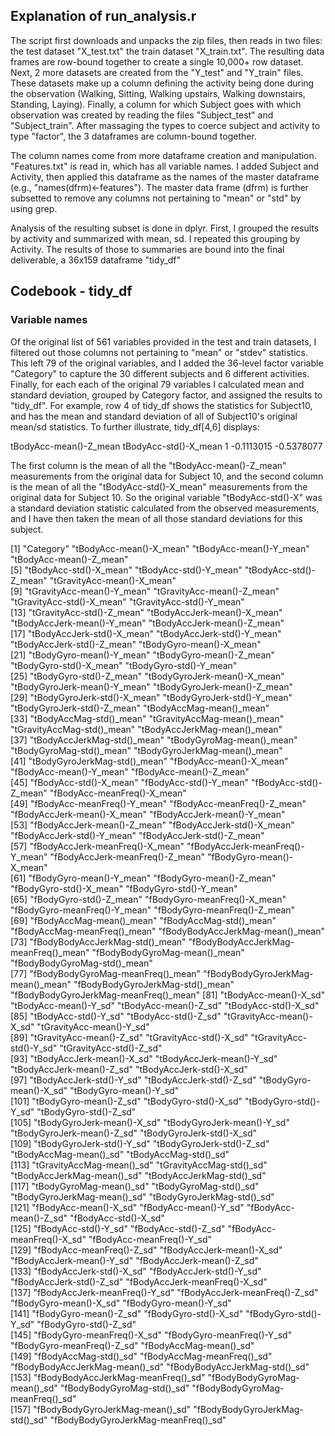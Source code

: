 ## Explanation of run_analysis.r
The script first downloads and unpacks the zip files, then reads in two files: the test dataset "X_test.txt" the train dataset "X_train.txt". The resulting data frames are row-bound together to create a single 10,000+ row dataset. Next, 2 more datasets are created from the "Y_test" and "Y_train" files. These datasets make up a column defining the activity being done during the observation (Walking, Sitting, Walking upstairs, Walking downstairs, Standing, Laying). Finally, a column for which Subject goes with which observation was created by reading the files "Subject_test" and "Subject_train". After massaging the types to coerce subject and activity to type "factor", the 3 dataframes are column-bound together.

The column names come from more dataframe creation and manipulation. "Features.txt" is read in, which has all variable names. I added Subject and Activity, then applied this dataframe as the names of the master dataframe (e.g., "names(dfrm)<-features"). The master data frame (dfrm) is further subsetted to remove any columns not pertaining to "mean" or "std" by using grep.

Analysis of the resulting subset is done in dplyr. First, I grouped the results by activity and summarized with mean, sd. I repeated this grouping by Activity. The results of those to summaries are bound into the final deliverable, a 36x159 dataframe "tidy_df"

## Codebook - tidy_df
### Variable names
Of the original list of 561 variables provided in the test and train datasets, I filtered out those columns not pertaining to "mean" or "stdev" statistics. This left 79 of the original variables, and I added the 36-level factor variable "Category" to capture the 30 different subjects and 6 different activities. Finally, for each each of the original 79 variables I calculated mean and standard deviation, grouped by Category factor, and assigned the results to "tidy_df". For example, row 4 of tidy_df shows the statistics for Subject10, and has the mean and standard deviation of all of Subject10's original mean/sd statistics. To further illustrate,
tidy_df[4,6] displays:

  tBodyAcc-mean()-Z_mean tBodyAcc-std()-X_mean
1             -0.1113015            -0.5378077

The first column is the mean of all the "tBodyAcc-mean()-Z_mean" measurements from the original data for Subject 10, and the second column is the mean of all the "tBodyAcc-std()-X_mean" measurements from the original data for Subject 10. So the original variable "tBodyAcc-std()-X" was a standard deviation statistic calculated from the observed measurements, and I have then taken the mean of all those standard deviations for this subject.

  [1] "Category"                             "tBodyAcc-mean()-X_mean"               "tBodyAcc-mean()-Y_mean"               "tBodyAcc-mean()-Z_mean"              
  [5] "tBodyAcc-std()-X_mean"                "tBodyAcc-std()-Y_mean"                "tBodyAcc-std()-Z_mean"                "tGravityAcc-mean()-X_mean"           
  [9] "tGravityAcc-mean()-Y_mean"            "tGravityAcc-mean()-Z_mean"            "tGravityAcc-std()-X_mean"             "tGravityAcc-std()-Y_mean"            
 [13] "tGravityAcc-std()-Z_mean"             "tBodyAccJerk-mean()-X_mean"           "tBodyAccJerk-mean()-Y_mean"           "tBodyAccJerk-mean()-Z_mean"          
 [17] "tBodyAccJerk-std()-X_mean"            "tBodyAccJerk-std()-Y_mean"            "tBodyAccJerk-std()-Z_mean"            "tBodyGyro-mean()-X_mean"             
 [21] "tBodyGyro-mean()-Y_mean"              "tBodyGyro-mean()-Z_mean"              "tBodyGyro-std()-X_mean"               "tBodyGyro-std()-Y_mean"              
 [25] "tBodyGyro-std()-Z_mean"               "tBodyGyroJerk-mean()-X_mean"          "tBodyGyroJerk-mean()-Y_mean"          "tBodyGyroJerk-mean()-Z_mean"         
 [29] "tBodyGyroJerk-std()-X_mean"           "tBodyGyroJerk-std()-Y_mean"           "tBodyGyroJerk-std()-Z_mean"           "tBodyAccMag-mean()_mean"             
 [33] "tBodyAccMag-std()_mean"               "tGravityAccMag-mean()_mean"           "tGravityAccMag-std()_mean"            "tBodyAccJerkMag-mean()_mean"         
 [37] "tBodyAccJerkMag-std()_mean"           "tBodyGyroMag-mean()_mean"             "tBodyGyroMag-std()_mean"              "tBodyGyroJerkMag-mean()_mean"        
 [41] "tBodyGyroJerkMag-std()_mean"          "fBodyAcc-mean()-X_mean"               "fBodyAcc-mean()-Y_mean"               "fBodyAcc-mean()-Z_mean"              
 [45] "fBodyAcc-std()-X_mean"                "fBodyAcc-std()-Y_mean"                "fBodyAcc-std()-Z_mean"                "fBodyAcc-meanFreq()-X_mean"          
 [49] "fBodyAcc-meanFreq()-Y_mean"           "fBodyAcc-meanFreq()-Z_mean"           "fBodyAccJerk-mean()-X_mean"           "fBodyAccJerk-mean()-Y_mean"          
 [53] "fBodyAccJerk-mean()-Z_mean"           "fBodyAccJerk-std()-X_mean"            "fBodyAccJerk-std()-Y_mean"            "fBodyAccJerk-std()-Z_mean"           
 [57] "fBodyAccJerk-meanFreq()-X_mean"       "fBodyAccJerk-meanFreq()-Y_mean"       "fBodyAccJerk-meanFreq()-Z_mean"       "fBodyGyro-mean()-X_mean"             
 [61] "fBodyGyro-mean()-Y_mean"              "fBodyGyro-mean()-Z_mean"              "fBodyGyro-std()-X_mean"               "fBodyGyro-std()-Y_mean"              
 [65] "fBodyGyro-std()-Z_mean"               "fBodyGyro-meanFreq()-X_mean"          "fBodyGyro-meanFreq()-Y_mean"          "fBodyGyro-meanFreq()-Z_mean"         
 [69] "fBodyAccMag-mean()_mean"              "fBodyAccMag-std()_mean"               "fBodyAccMag-meanFreq()_mean"          "fBodyBodyAccJerkMag-mean()_mean"     
 [73] "fBodyBodyAccJerkMag-std()_mean"       "fBodyBodyAccJerkMag-meanFreq()_mean"  "fBodyBodyGyroMag-mean()_mean"         "fBodyBodyGyroMag-std()_mean"         
 [77] "fBodyBodyGyroMag-meanFreq()_mean"     "fBodyBodyGyroJerkMag-mean()_mean"     "fBodyBodyGyroJerkMag-std()_mean"      "fBodyBodyGyroJerkMag-meanFreq()_mean"
 [81] "tBodyAcc-mean()-X_sd"                 "tBodyAcc-mean()-Y_sd"                 "tBodyAcc-mean()-Z_sd"                 "tBodyAcc-std()-X_sd"                 
 [85] "tBodyAcc-std()-Y_sd"                  "tBodyAcc-std()-Z_sd"                  "tGravityAcc-mean()-X_sd"              "tGravityAcc-mean()-Y_sd"             
 [89] "tGravityAcc-mean()-Z_sd"              "tGravityAcc-std()-X_sd"               "tGravityAcc-std()-Y_sd"               "tGravityAcc-std()-Z_sd"              
 [93] "tBodyAccJerk-mean()-X_sd"             "tBodyAccJerk-mean()-Y_sd"             "tBodyAccJerk-mean()-Z_sd"             "tBodyAccJerk-std()-X_sd"             
 [97] "tBodyAccJerk-std()-Y_sd"              "tBodyAccJerk-std()-Z_sd"              "tBodyGyro-mean()-X_sd"                "tBodyGyro-mean()-Y_sd"               
[101] "tBodyGyro-mean()-Z_sd"                "tBodyGyro-std()-X_sd"                 "tBodyGyro-std()-Y_sd"                 "tBodyGyro-std()-Z_sd"                
[105] "tBodyGyroJerk-mean()-X_sd"            "tBodyGyroJerk-mean()-Y_sd"            "tBodyGyroJerk-mean()-Z_sd"            "tBodyGyroJerk-std()-X_sd"            
[109] "tBodyGyroJerk-std()-Y_sd"             "tBodyGyroJerk-std()-Z_sd"             "tBodyAccMag-mean()_sd"                "tBodyAccMag-std()_sd"                
[113] "tGravityAccMag-mean()_sd"             "tGravityAccMag-std()_sd"              "tBodyAccJerkMag-mean()_sd"            "tBodyAccJerkMag-std()_sd"            
[117] "tBodyGyroMag-mean()_sd"               "tBodyGyroMag-std()_sd"                "tBodyGyroJerkMag-mean()_sd"           "tBodyGyroJerkMag-std()_sd"           
[121] "fBodyAcc-mean()-X_sd"                 "fBodyAcc-mean()-Y_sd"                 "fBodyAcc-mean()-Z_sd"                 "fBodyAcc-std()-X_sd"                 
[125] "fBodyAcc-std()-Y_sd"                  "fBodyAcc-std()-Z_sd"                  "fBodyAcc-meanFreq()-X_sd"             "fBodyAcc-meanFreq()-Y_sd"            
[129] "fBodyAcc-meanFreq()-Z_sd"             "fBodyAccJerk-mean()-X_sd"             "fBodyAccJerk-mean()-Y_sd"             "fBodyAccJerk-mean()-Z_sd"            
[133] "fBodyAccJerk-std()-X_sd"              "fBodyAccJerk-std()-Y_sd"              "fBodyAccJerk-std()-Z_sd"              "fBodyAccJerk-meanFreq()-X_sd"        
[137] "fBodyAccJerk-meanFreq()-Y_sd"         "fBodyAccJerk-meanFreq()-Z_sd"         "fBodyGyro-mean()-X_sd"                "fBodyGyro-mean()-Y_sd"               
[141] "fBodyGyro-mean()-Z_sd"                "fBodyGyro-std()-X_sd"                 "fBodyGyro-std()-Y_sd"                 "fBodyGyro-std()-Z_sd"                
[145] "fBodyGyro-meanFreq()-X_sd"            "fBodyGyro-meanFreq()-Y_sd"            "fBodyGyro-meanFreq()-Z_sd"            "fBodyAccMag-mean()_sd"               
[149] "fBodyAccMag-std()_sd"                 "fBodyAccMag-meanFreq()_sd"            "fBodyBodyAccJerkMag-mean()_sd"        "fBodyBodyAccJerkMag-std()_sd"        
[153] "fBodyBodyAccJerkMag-meanFreq()_sd"    "fBodyBodyGyroMag-mean()_sd"           "fBodyBodyGyroMag-std()_sd"            "fBodyBodyGyroMag-meanFreq()_sd"      
[157] "fBodyBodyGyroJerkMag-mean()_sd"       "fBodyBodyGyroJerkMag-std()_sd"        "fBodyBodyGyroJerkMag-meanFreq()_sd" 